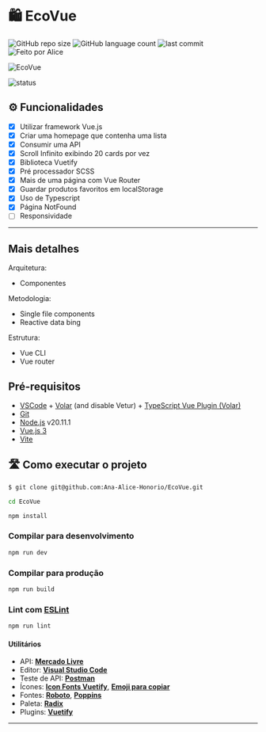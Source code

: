 # 🛍️ EcoVue

![GitHub repo size](https://img.shields.io/github/repo-size/Ana-Alice-Honorio/EcoVue?style=for-the-badge)
![GitHub language count](https://img.shields.io/github/languages/count/Ana-Alice-Honorio/EcoVue?style=for-the-badge)
![last commit](https://img.shields.io/github/last-commit/Ana-Alice-Honorio/EcoVue?style=for-the-badge")
![Feito por Alice](https://img.shields.io/badge/feito-por%20Alice-D818A5")

![EcoVue]()

![status](https://img.shields.io/badge/STATUS-EM%20DESENVOLVIMENTO-green)

## ⚙️ Funcionalidades

- [x] Utilizar framework Vue.js
- [x] Criar uma homepage que contenha uma lista
- [x] Consumir uma API
- [x] Scroll Infinito exibindo 20 cards por vez
- [x] Biblioteca Vuetify
- [x] Pré processador SCSS
- [x] Mais de uma página com Vue Router
- [x] Guardar produtos favoritos em localStorage
- [x] Uso de Typescript
- [x] Página NotFound
- [ ] Responsividade

---

## Mais detalhes

Arquitetura:

- Componentes

Metodologia:

- Single file components
- Reactive data bing

Estrutura:

- Vue CLI
- Vue router

## Pré-requisitos

- [VSCode](https://code.visualstudio.com/) + [Volar](https://marketplace.visualstudio.com/items?itemName=Vue.volar) (and disable Vetur) + [TypeScript Vue Plugin (Volar)](https://marketplace.visualstudio.com/items?itemName=Vue.vscode-typescript-vue-plugin)
- [Git](https://git-scm.com)
- [Node.js](https://nodejs.org/en/) v20.11.1
- [Vue.js 3](https://vuejs.org/)
- [Vite](https://vitejs.dev/)

## 🛣️ Como executar o projeto

```sh
$ git clone git@github.com:Ana-Alice-Honorio/EcoVue.git
```

```sh
cd EcoVue
```

```sh
npm install
```

### Compilar para desenvolvimento

```sh
npm run dev
```

### Compilar para produção

```sh
npm run build
```

### Lint com [ESLint](https://eslint.org/)

```sh
npm run lint
```

#### **Utilitários**

- API:  **[Mercado Livre](https://developers.mercadolivre.com.br)**
- Editor:  **[Visual Studio Code](https://code.visualstudio.com/)**  
- Teste de API:  **[Postman](https://www.postman.com)**
- Ícones: **[Icon Fonts Vuetify](https://vuetifyjs.com/en/features/icon-fonts/#usage)**, **[Emoji para copiar](https://emojisparacopiar.com/)**
- Fontes:  **[Roboto](https://fonts.google.com/specimen/Roboto)**, **[Poppins](https://fonts.google.com/specimen/Poppins)**
- Paleta: **[Radix](https://www.radix-ui.com/colors/docs/palette-composition/scales)**
- Plugins: **[Vuetify](https://vuetifyjs.com/en/)**

---
